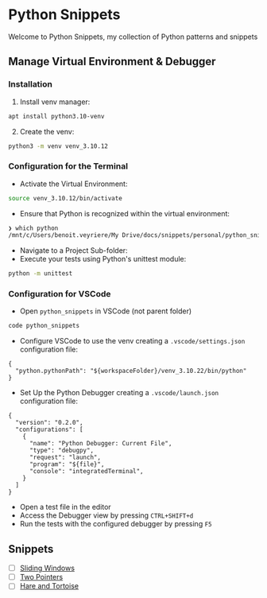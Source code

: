 # Python Snippets
Welcome to Python Snippets, my collection of Python patterns and snippets

## Manage Virtual Environment & Debugger

### Installation
1. Install venv manager:
```sh
apt install python3.10-venv
```
2. Create the venv:
```sh
python3 -m venv venv_3.10.12
```

### Configuration for the Terminal
- Activate the Virtual Environment:
```sh
source venv_3.10.12/bin/activate
```
- Ensure that Python is recognized within the virtual environment:
```sh
❯ which python
/mnt/c/Users/benoit.veyriere/My Drive/docs/snippets/personal/python_snippets/venv_3.10.12/bin/python
```
- Navigate to a Project Sub-folder:
- Execute your tests using Python's unittest module:
```sh
python -m unittest
```

### Configuration for VSCode
- Open `python_snippets` in VSCode (not parent folder)
```sh
code python_snippets
```
- Configure VSCode to use the venv creating a `.vscode/settings.json` configuration file:
```plaintext
{
  "python.pythonPath": "${workspaceFolder}/venv_3.10.22/bin/python"
}
```
- Set Up the Python Debugger creating a `.vscode/launch.json` configuration file:
```
{
  "version": "0.2.0",
  "configurations": [
    {
      "name": "Python Debugger: Current File",
      "type": "debugpy",
      "request": "launch",
      "program": "${file}",
      "console": "integratedTerminal",
    }
  ]
}
```
- Open a test file in the editor
- Access the Debugger view by pressing `CTRL+SHIFT+d`
- Run the tests with the configured debugger by pressing `F5`

## Snippets
- [ ] [Sliding Windows](sliding_windows/README.md)
- [ ] [Two Pointers](two_pointers/README.md)
- [ ] [Hare and Tortoise](hare_and_tortoise/README.md)